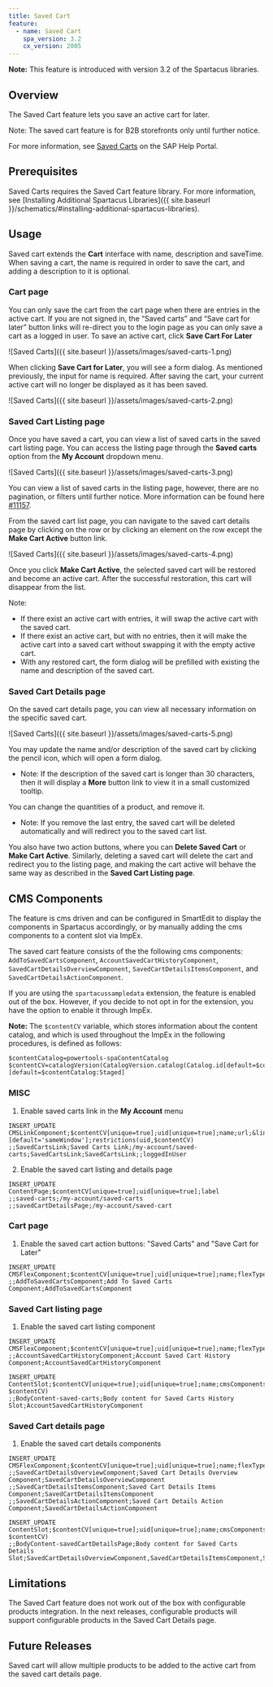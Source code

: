 ```yaml
---
title: Saved Cart
feature:
  - name: Saved Cart
    spa_version: 3.2
    cx_version: 2005
---
```


**Note:** This feature is introduced with version 3.2 of the Spartacus libraries.

## Overview

The Saved Cart feature lets you save an active cart for later.

Note: The saved cart feature is for B2B storefronts only until further notice.

For more information, see [Saved Carts](https://help.sap.com/viewer/e1391e5265574bfbb56ca4c0573ba1dc/v2011/en-US/4d094e78a5494963b2d66148167f0553.html) on the SAP Help Portal.

## Prerequisites

Saved Carts requires the Saved Cart feature library. For more information, see [Installing Additional Spartacus Libraries]({{ site.baseurl }}/schematics/#installing-additional-spartacus-libraries).

## Usage

Saved cart extends the **Cart** interface with name, description and saveTime. When saving a cart, the name is required in order to save the cart, and adding a description to it is optional.

### Cart page

You can only save the cart from the cart page when there are entries in the active cart. If you are not signed in, the “Saved carts” and “Save cart for later” button links will re-direct you to the login page as you can only save a cart as a logged in user. To save an active cart, click **Save Cart For Later**

![Saved Carts]({{ site.baseurl }}/assets/images/saved-carts-1.png)

When clicking **Save Cart for Later**, you will see a form dialog. As mentioned previously, the input for name is required. After saving the cart, your current active cart will no longer be displayed as it has been saved.

![Saved Carts]({{ site.baseurl }}/assets/images/saved-carts-2.png)

### Saved Cart Listing page

Once you have saved a cart, you can view a list of saved carts in the saved cart listing page. You can access the listing page through the **Saved carts** option from the **My Account** dropdown menu.

![Saved Carts]({{ site.baseurl }}/assets/images/saved-carts-3.png)

You can view a list of saved carts in the listing page, however, there are no pagination, or filters until further notice. More information can be found here [#11157](https://github.com/SAP/spartacus/issues/11157).

From the saved cart list page, you can navigate to the saved cart details page by clicking on the row or by clicking an element on the row except the **Make Cart Active** button link.

![Saved Carts]({{ site.baseurl }}/assets/images/saved-carts-4.png)

Once you click **Make Cart Active**, the selected saved cart will be restored and become an active cart. After the successful restoration, this cart will disappear from the list.

Note:

- If there exist an active cart with entries, it will swap the active cart with the saved cart.
- If there exist an active cart, but with no entries, then it will make the active cart into a saved cart without swapping it with the empty active cart.
- With any restored cart, the form dialog will be prefilled with existing the name and description of the saved cart.

### Saved Cart Details page

On the saved cart details page, you can view all necessary information on the specific saved cart.

![Saved Carts]({{ site.baseurl }}/assets/images/saved-carts-5.png)

You may update the name and/or description of the saved cart by clicking the pencil icon, which will open a form dialog.

- Note: If the description of the saved cart is longer than 30 characters, then it will display a **More** button link to view it in a small customized tooltip.

You can change the quantities of a product, and remove it.

- Note: If you remove the last entry, the saved cart will be deleted automatically and will redirect you to the saved cart list.

You also have two action buttons, where you can **Delete Saved Cart** or **Make Cart Active**. Similarly, deleting a saved cart will delete the cart and redirect you to the listing page, and making the cart active will behave the same way as described in the **Saved Cart Listing page**.

## CMS Components

The feature is cms driven and can be configured in SmartEdit to display the components in Spartacus accordingly, or by manually adding the cms components to a content slot via ImpEx.

The saved cart feature consists of the the following cms components: `AddToSavedCartsComponent`, `AccountSavedCartHistoryComponent`, `SavedCartDetailsOverviewComponent`, `SavedCartDetailsItemsComponent`, and `SavedCartDetailsActionComponent`.

If you are using the `spartacussampledata` extension, the feature is enabled out of the box. However, if you decide to not opt in for the extension, you have the option to enable it through ImpEx.

**Note:** The `$contentCV` variable, which stores information about the content catalog, and which is used throughout the ImpEx in the following procedures, is defined as follows:

```text
$contentCatalog=powertools-spaContentCatalog
$contentCV=catalogVersion(CatalogVersion.catalog(Catalog.id[default=$contentCatalog]),CatalogVersion.version[default=Staged])[default=$contentCatalog:Staged]
```

### MISC

1. Enable saved carts link in the **My Account** menu

```text
INSERT_UPDATE CMSLinkComponent;$contentCV[unique=true];uid[unique=true];name;url;&linkRef;&componentRef;target(code)[default='sameWindow'];restrictions(uid,$contentCV)
;;SavedCartsLink;Saved Carts Link;/my-account/saved-carts;SavedCartsLink;SavedCartsLink;;loggedInUser
```

2. Enable the saved cart listing and details page

```text
INSERT_UPDATE ContentPage;$contentCV[unique=true];uid[unique=true];label
;;saved-carts;/my-account/saved-carts
;;savedCartDetailsPage;/my-account/saved-cart
```

### Cart page

1. Enable the saved cart action buttons: "Saved Carts" and "Save Cart for Later"

```text
INSERT_UPDATE CMSFlexComponent;$contentCV[unique=true];uid[unique=true];name;flexType
;;AddToSavedCartsComponent;Add To Saved Carts Component;AddToSavedCartsComponent
```

### Saved Cart listing page

1. Enable the saved cart listing component

```text
INSERT_UPDATE CMSFlexComponent;$contentCV[unique=true];uid[unique=true];name;flexType
;;AccountSavedCartHistoryComponent;Account Saved Cart History Component;AccountSavedCartHistoryComponent

INSERT_UPDATE ContentSlot;$contentCV[unique=true];uid[unique=true];name;cmsComponents(uid, $contentCV)
;;BodyContent-saved-carts;Body content for Saved Carts History Slot;AccountSavedCartHistoryComponent
```

### Saved Cart details page

1. Enable the saved cart details components

```text
INSERT_UPDATE CMSFlexComponent;$contentCV[unique=true];uid[unique=true];name;flexType
;;SavedCartDetailsOverviewComponent;Saved Cart Details Overview Component;SavedCartDetailsOverviewComponent
;;SavedCartDetailsItemsComponent;Saved Cart Details Items Component;SavedCartDetailsItemsComponent
;;SavedCartDetailsActionComponent;Saved Cart Details Action Component;SavedCartDetailsActionComponent

INSERT_UPDATE ContentSlot;$contentCV[unique=true];uid[unique=true];name;cmsComponents(uid, $contentCV)
;;BodyContent-savedCartDetailsPage;Body content for Saved Carts Details Slot;SavedCartDetailsOverviewComponent,SavedCartDetailsItemsComponent,SavedCartDetailsActionComponent
```

## Limitations

The Saved Cart feature does not work out of the box with configurable products integration. In the next releases, configurable products will support configurable products in the Saved Cart Details page.

## Future Releases

Saved cart will allow multiple products to be added to the active cart from the saved cart details page.
